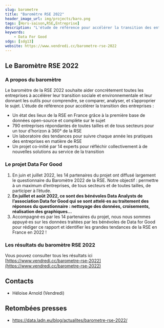 ```yaml
---
slug: barometre
title: "Baromètre RSE 2022"
header_image_url: img/projects/baro.png
tags: [Hors-saison,RSE,Entreprise]
description: "L'étude de référence pour accélérer la transition des entreprises - Pour le baromètre RSE 2022 porté par Vendredi, analyse des données sur la maturité autour des enjeux sociétaux et environnementaux de 800 entreprises"
keywords:
    - Data For Good
sdgs: [sdg13]
website: https://www.vendredi.cc/barometre-rse-2022
---
```

## Le Baromètre RSE 2022

### A propos du baromètre
Le baromètre de la RSE 2022 souhaite aider concrètement toutes les entreprises à accélérer leur transition sociale et environnementale et leur donnant les outils pour comprendre, se comparer, analyser, et s’approprier le sujet.
L'étude de référence pour accélérer la transition des entreprises :
- Un état des lieux de la RSE en France grâce à la première base de données open-source et complète sur le sujet
- 790 entreprises répondantes de toutes tailles et de tous secteurs pour un tour d’horizon à 360° de la RSE
- Un laboratoire des tendances pour suivre chaque année les pratiques des entreprises en matière de RSE
- Un projet co-initié par 14 experts pour réfléchir collectivement à de nouvelles solutions au service de la transition

### Le projet Data For Good

1. En juin et juillet 2022, les 14 partenaires du projet ont diffusé largement le questionnaire du Baromètre 2022 de la RSE.
Notre objectif : permettre à un maximum d’entreprises, de tous secteurs et de toutes tailles, de participer à l’étude.
2.  **En juillet et août 2022, ce sont des bénévoles Data Analysts de l’association Data for Good qui se sont attelé·es au traitement des réponses du questionnaire : nettoyage des données, croisements, réalisation des graphiques…** 
3. Accompagné·es par les 14 partenaires du projet, nous nous sommes appuyé·es sur les données traitées par les bénévoles de Data for Good pour rédiger ce rapport et identifier les grandes tendances de la RSE en France en 2022 !

### Les résultats du baromètre RSE 2022
Vous pouvez consulter tous les résultats ici [https://www.vendredi.cc/barometre-rse-2022](https://www.vendredi.cc/barometre-rse-2022)

## Contacts
- Héloise Arnold (Vendredi)

## Retombées presses
- https://data.ladn.eu/blog/actualites/barometre-rse-2022/
